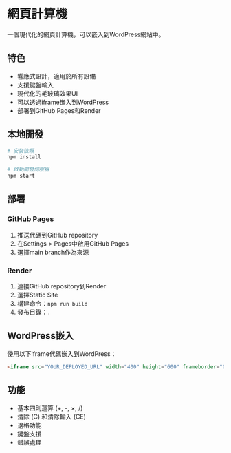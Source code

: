 # 網頁計算機

一個現代化的網頁計算機，可以嵌入到WordPress網站中。

## 特色

- 響應式設計，適用於所有設備
- 支援鍵盤輸入
- 現代化的毛玻璃效果UI
- 可以透過iframe嵌入到WordPress
- 部署到GitHub Pages和Render

## 本地開發

```bash
# 安裝依賴
npm install

# 啟動開發伺服器
npm start
```

## 部署

### GitHub Pages
1. 推送代碼到GitHub repository
2. 在Settings > Pages中啟用GitHub Pages
3. 選擇main branch作為來源

### Render
1. 連接GitHub repository到Render
2. 選擇Static Site
3. 構建命令：`npm run build`
4. 發布目錄：`.`

## WordPress嵌入

使用以下iframe代碼嵌入到WordPress：

```html
<iframe src="YOUR_DEPLOYED_URL" width="400" height="600" frameborder="0" scrolling="no"></iframe>
```

## 功能

- 基本四則運算 (+, -, ×, /)
- 清除 (C) 和清除輸入 (CE)
- 退格功能
- 鍵盤支援
- 錯誤處理